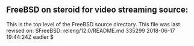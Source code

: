 FreeBSD on steroid for video streaming source:
---------------
This is the top level of the FreeBSD source directory.  This file
was last revised on:
$FreeBSD: releng/12.0/README.md 335299 2018-06-17 19:44:24Z eadler $


